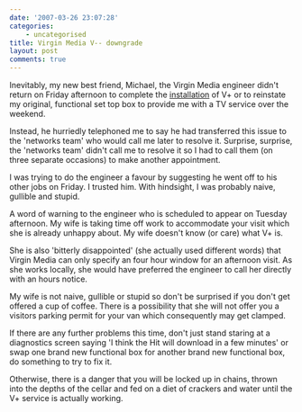 ```yaml
---
date: '2007-03-26 23:07:28'
categories:
    - uncategorised
title: Virgin Media V-- downgrade
layout: post
comments: true
---
```

Inevitably, my new best friend, Michael, the Virgin Media engineer
didn't return on Friday afternoon to complete the
[installation](http://www.nbrightside.com/blog/2007/03/23/virgin-media-v-upgrade/)
of V+ or to reinstate my original, functional set top box to provide me
with a TV service over the weekend.

Instead, he hurriedly telephoned me to say he had transferred this issue
to the 'networks team' who would call me later to resolve it. Surprise,
surprise, the 'networks team' didn't call me to resolve it so I had to
call them (on three separate occasions) to make another appointment.

I was trying to do the engineer a favour by suggesting he went off to
his other jobs on Friday. I trusted him. With hindsight, I was probably
naive, gullible and stupid.

A word of warning to the engineer who is scheduled to appear on Tuesday
afternoon. My wife is taking time off work to accommodate your visit
which she is already unhappy about. My wife doesn't know (or care) what
V+ is.

She is also 'bitterly disappointed' (she actually used different words)
that Virgin Media can only specify an four hour window for an afternoon
visit. As she works locally, she would have preferred the engineer to
call her directly with an hours notice.

My wife is not naive, gullible or stupid so don't be surprised if you
don't get offered a cup of coffee. There is a possibility that she will
not offer you a visitors parking permit for your van which consequently
may get clamped.

If there are any further problems this time, don't just stand staring at
a diagnostics screen saying 'I think the Hit will download in a few
minutes' or swap one brand new functional box for another brand new
functional box, do something to try to fix it.

Otherwise, there is a danger that you will be locked up in chains,
thrown into the depths of the cellar and fed on a diet of crackers and
water until the V+ service is actually working.
